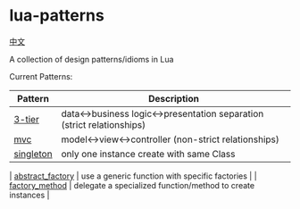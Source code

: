 lua-patterns
============

[中文](./README_zh.md)

A collection of design patterns/idioms in Lua

Current Patterns:

| Pattern | Description |
| ------- | ----------- |
| [3-tier](3-tier.lua) | data<->business logic<->presentation separation (strict relationships) |
| [mvc](mvc.lua) | model<->view<->controller (non-strict relationships) |
| [singleton](singleton.lua) | only one instance create with same Class |

| [abstract_factory](abstract_factory.lua) | use a generic function with specific factories |
| [factory_method](factory_method.lua) | delegate a specialized function/method to create instances |
